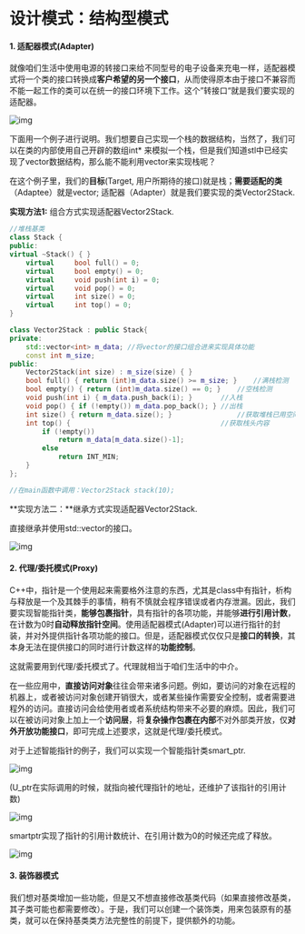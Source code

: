 # 设计模式：结构型模式

#### 1. 适配器模式(Adapter)

就像咱们生活中使用电源的转接口来给不同型号的电子设备来充电一样，适配器模式将一个类的接口转换成**客户希望的另一个接口**，从而使得原本由于接口不兼容而不能一起工作的类可以在统一的接口环境下工作。这个”转接口“就是我们要实现的适配器。

![img](https://pica.zhimg.com/80/v2-e29944aaffdbface9130bb08ac19d36c_1440w.png)

下面用一个例子进行说明。我们想要自己实现一个栈的数据结构，当然了，我们可以在类的内部使用自己开辟的数组int* 来模拟一个栈，但是我们知道stl中已经实现了vector数据结构，那么能不能利用vector来实现栈呢？

在这个例子里，我们的**目标**(Target, 用户所期待的接口)就是栈；**需要适配的类**（Adaptee）就是vector; 适配器（Adapter）就是我们要实现的类Vector2Stack.

**实现方法1:** 组合方式实现适配器Vector2Stack. 

```c++
//堆栈基类
class Stack {
public:
virtual ~Stack() { }
	virtual 	bool full() = 0;
	virtual 	bool empty() = 0;
	virtual 	void push(int i) = 0; 
	virtual 	void pop() = 0;
	virtual 	int size() = 0;
	virtual 	int top() = 0;
}

class Vector2Stack : public Stack{
private:
	std::vector<int> m_data; //将vector的接口组合进来实现具体功能
	const int m_size;
public:
	Vector2Stack(int size) : m_size(size) { }
	bool full() { return (int)m_data.size() >= m_size; } 	//满栈检测
	bool empty() { return (int)m_data.size() == 0; } 	//空栈检测
	void push(int i) { m_data.push_back(i); } 		//入栈
	void pop() { if (!empty()) m_data.pop_back(); }	//出栈
	int size() { return m_data.size(); }				//获取堆栈已用空间
	int top() {										//获取栈头内容
		if (!empty()) 
			return m_data[m_data.size()-1];
		else 
			return INT_MIN;
	}
};

//在main函数中调用：Vector2Stack stack(10);
```

**实现方法二：**继承方式实现适配器Vector2Stack.

直接继承并使用std::vector的接口。

![img](https://pic1.zhimg.com/80/v2-30a20bfdf767a52ceb0d68eff6e219ba_1440w.png)



#### 2. 代理/委托模式(Proxy)

C++中，指针是一个使用起来需要格外注意的东西，尤其是class中有指针，析构与释放是一个及其棘手的事情，稍有不慎就会程序错误或者内存泄漏。因此，我们要实现智能指针类，**能够包裹指针**，具有指针的各项功能，并能够**进行引用计数**，在计数为0时**自动释放指针空间**。使用适配器模式(Adapter)可以进行指针的封装，并对外提供指针各项功能的接口。但是，适配器模式仅仅只是**接口的转换**，其本身无法在提供接口的同时进行计数这样的**功能控制**。

这就需要用到代理/委托模式了。代理就相当于咱们生活中的中介。

在一些应用中，**直接访问对象**往往会带来诸多问题。例如，要访问的对象在远程的机器上，或者被访问对象创建开销很大，或者某些操作需要安全控制，或者需要进程外的访问。直接访问会给使用者或者系统结构带来不必要的麻烦。因此，我们可以在被访问对象上加上一个**访问层**，将**复杂操作包裹在内部**不对外部类开放，仅**对外开放功能接口**，即可完成上述要求，这就是代理/委托模式。

对于上述智能指针的例子，我们可以实现一个智能指针类smart_ptr.

![img](https://pica.zhimg.com/80/v2-be28dc382da993902eeeac239e08eba4_1440w.png)

(U_ptr在实际调用的时候，就指向被代理指针的地址，还维护了该指针的引用计数)

![img](https://pica.zhimg.com/80/v2-4817ac6f9abaac869151fb8e5aeb40d0_1440w.png)

smartptr实现了指针的引用计数统计、在引用计数为0的时候还完成了释放。

![img](https://pic2.zhimg.com/80/v2-243faaa64d433ddc5e8cfded62135438_1440w.png)



#### 3. 装饰器模式

我们想对基类增加一些功能，但是又不想直接修改基类代码（如果直接修改基类，其子类可能也都需要修改）。于是，我们可以创建一个装饰类，用来包装原有的基类，就可以在保持基类类方法完整性的前提下，提供额外的功能。